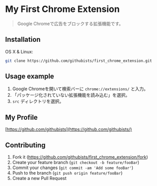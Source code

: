 
# My First Chrome Extension

>Google Chromeで広告をブロックする拡張機能です。


## Installation

OS X & Linux:

```sh
git clone https://github.com/githubists/first_chrome_extension.git
```


## Usage example
1. Google Chromeを開いて検索バーに `chrome://extensions/` と入力。
2. 「パッケージ化されていない拡張機能を読み込む」を選択。
3. `src` ディレクトリを選択。

## My Profile

[https://github.com/githubists](https://github.com/githubists/)


## Contributing

1. Fork it (<https://github.com/githubists/first_chrome_extension/fork>)
2. Create your feature branch (`git checkout -b feature/fooBar`)
3. Commit your changes (`git commit -am 'Add some fooBar'`)
4. Push to the branch (`git push origin feature/fooBar`)
5. Create a new Pull Request

